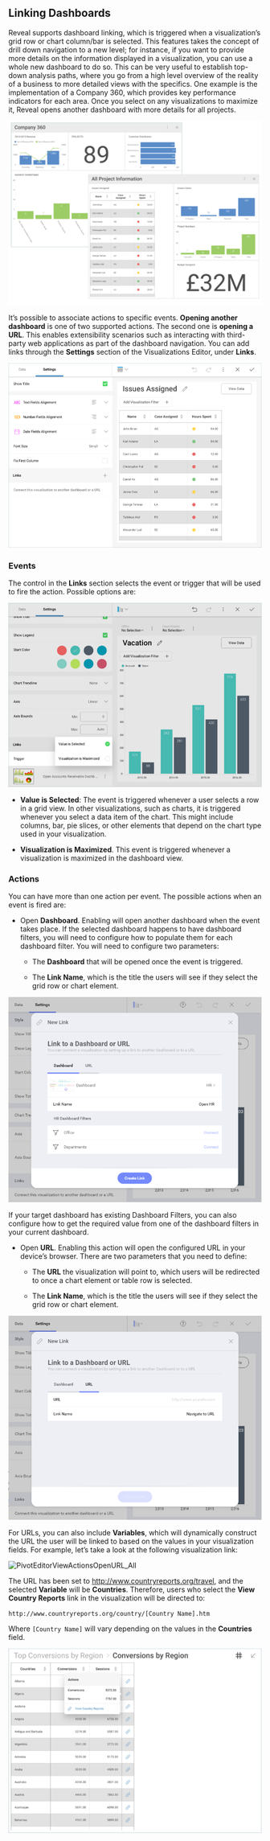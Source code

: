 ## Linking Dashboards

Reveal supports dashboard linking, which is triggered when a
visualization’s grid row or chart column/bar is selected. This features
takes the concept of drill down navigation to a new level; for instance,
if you want to provide more details on the information displayed in a
visualization, you can use a whole new dashboard to do so. This can be
very useful to establish top-down analysis paths, where you go from a
high level overview of the reality of a business to more detailed views
with the specifics. One example is the implementation of a Company 360,
which provides key performance indicators for each area. Once you select
on any visualizations to maximize it, Reveal opens another dashboard
with more details for all projects.

![Dashboard linking sample](images/dashboard-linking-sample.png)

It’s possible to associate actions to specific events. **Opening another
dashboard** is one of two supported actions. The second one is **opening
a URL**. This enables extensibility scenarios such as interacting with
third-party web applications as part of the dashboard navigation. You
can add links through the **Settings** section of the Visualizations
Editor, under **Links**.

![Pivot editor adding link](images/pivot-editor-linking2.png)

### Events

The control in the **Links** section selects the event or trigger that will be used to fire the action. Possible options are:

![Possible options shown in Trigger linking](images/pivot-editor-link-trigger.png)

  - **Value is Selected**: The event is triggered whenever a user
    selects a row in a grid view. In other visualizations, such as
    charts, it is triggered whenever you select a data item of the
    chart. This might include columns, bar, pie slices, or other
    elements that depend on the chart type used in your visualization.

  - **Visualization is Maximized**. This event is triggered whenever a
    visualization is maximized in the dashboard view.

### Actions

You can have more than one action per event. The possible actions when
an event is fired are:

  - Open **Dashboard**. Enabling will open another dashboard when the
    event takes place. If the selected dashboard happens to have
    dashboard filters, you will need to configure how to populate them
    for each dashboard filter. You will need to configure two
    parameters:

      - The **Dashboard** that will be opened once the event is
        triggered.

      - The **Link Name**, which is the title the users will see if
        they select the grid row or chart element.

![Dashboard Action in the New Link Dialog](images/pivot-editor-actions-dashboard.png)

If your target dashboard has existing Dashboard Filters, you can also
configure how to get the required value from one of the dashboard
filters in your current dashboard.

  - Open **URL**. Enabling this action will open the configured URL in
    your device’s browser. There are two parameters that you need to
    define:

      - The **URL** the visualization will point to, which users will be
        redirected to once a chart element or table row is selected.

      - The **Link Name**, which is the title the users will see if
        they select the grid row or chart element.

![URL Action in the New Link Dialog](images/PivotEditorViewActionsConfig_All.png)

For URLs, you can also include **Variables**, which will dynamically
construct the URL the user will be linked to based on the values in your
visualization fields. For example, let’s take a look at the following
visualization link:

![PivotEditorViewActionsOpenURL\_All](images/PivotEditorViewActionsOpenURL_All.png)

The URL has been set to <http://www.countryreports.org/travel>, and the
selected **Variable** will be **Countries**. Therefore, users who select
the **View Country Reports** link in the visualization will be directed
to:

    http://www.countryreports.org/country/[Country Name].htm

Where `[Country Name]` will vary depending on the values in the
**Countries** field.

![Links added to pivot table with countries variables](images/dashboard-linking-variables.png)
